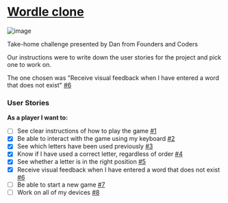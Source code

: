 # [Wordle clone](https://patdel0.github.io/wordle-clone/)

![image](https://user-images.githubusercontent.com/53922624/171626251-d92bdf40-1a3a-4872-b72e-e4d8369eb606.png)

Take-home challenge presented by Dan from Founders and Coders

Our instructions were to write down the user stories for the project and pick one to work on.

The one chosen was "Receive visual feedback when I have entered a word that does not exist" [#6][i6]

### User Stories

**As a player I want to:**

- [ ] See clear instructions of how to play the game [#1][i1]
- [x] Be able to interact with the game using my keyboard [#2][i2]
- [x] See which letters have been used previously [#3][i3]
- [x] Know if I have used a correct letter, regardless of order [#4][i4]
- [x] See whether a letter is in the right position [#5][i5]
- [x] Receive visual feedback when I have entered a word that does not exist [#6][i6]
- [ ] Be able to start a new game [#7][i7]
- [ ] Work on all of my devices [#8][i8]

<!-- Issue references -->

[i1]: https://github.com/DogwishX/wordle-clone/issues/1
[i2]: https://github.com/DogwishX/wordle-clone/issues/2
[i3]: https://github.com/DogwishX/wordle-clone/issues/3
[i4]: https://github.com/DogwishX/wordle-clone/issues/4
[i5]: https://github.com/DogwishX/wordle-clone/issues/5
[i6]: https://github.com/DogwishX/wordle-clone/issues/6
[i7]: https://github.com/DogwishX/wordle-clone/issues/7
[i8]: https://github.com/DogwishX/wordle-clone/issues/8
